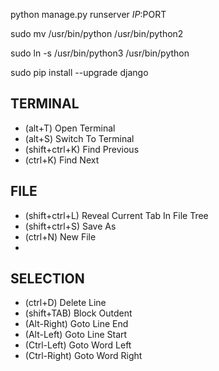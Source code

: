 python manage.py runserver $IP:$PORT

sudo mv /usr/bin/python /usr/bin/python2

sudo ln -s /usr/bin/python3 /usr/bin/python

sudo pip install --upgrade django

TERMINAL
-----
* (alt+T) Open Terminal
* (alt+S) Switch To Terminal
* (shift+ctrl+K) Find Previous
* (ctrl+K) Find Next

FILE
-----
* (shift+ctrl+L) Reveal Current Tab In File Tree
* (shift+ctrl+S) Save As
* (ctrl+N) New File
* 

SELECTION
---------
* (ctrl+D) Delete Line
* (shift+TAB) Block Outdent
* (Alt-Right) Goto Line End
* (Alt-Left) Goto Line Start
* (Ctrl-Left) Goto Word Left
* (Ctrl-Right) Goto Word Right















